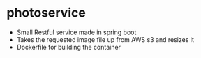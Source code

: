 # photoservice
  - Small Restful service made in spring boot
  - Takes the requested image file up from AWS s3 and resizes it
  - Dockerfile for building the container
